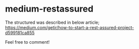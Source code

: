 # medium-restassured

The structured was described in below article;
https://medium.com/getir/how-to-start-a-rest-assured-project-d599181ca855

Feel free to comment!

